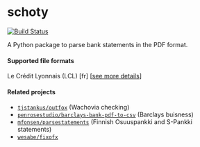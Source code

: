 # schoty

[![Build Status](https://travis-ci.org/schoty/schoty.svg?branch=master)](https://travis-ci.org/schoty/schoty)

A Python package to parse bank statements in the PDF format. 



#### Supported file formats

  Le Crédit Lyonnais (LCL) [fr]  [[see more details](https://github.com/schoty/schoty/blob/master/SUPPORTED_FORMATS.md)]

#### Related projects

 - [`tjstankus/outfox`](https://github.com/tjstankus/outfox) (Wachovia checking)
 - [`penrosestudio/barclays-bank-pdf-to-csv`](https://github.com/penrosestudio/barclays-bank-pdf-to-csv) (Barclays buisness)
 - [`mfonsen/parsestatements`](https://github.com/mfonsen/parsestatements) (Finnish Osuuspankki and S-Pankki statements)
 - [`wesabe/fixofx`](https://github.com/wesabe/fixofx)
